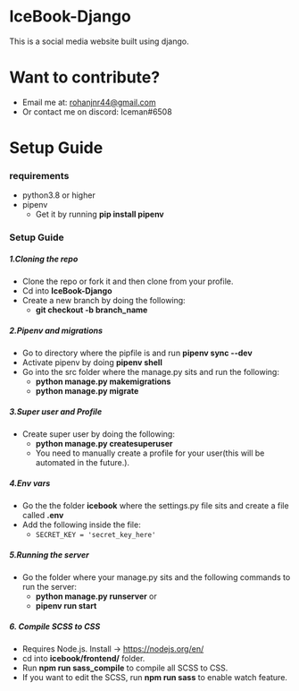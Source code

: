 # IceBook-Django
This is a social media website built using django.

# Want to contribute?
- Email me at: rohanjnr44@gmail.com
- Or contact me on discord: Iceman#6508

# Setup Guide

### requirements
- python3.8 or higher
- pipenv 
  - Get it by running **pip install pipenv**

### Setup Guide
##### 1.Cloning the repo
- Clone the repo or fork it and then clone from your profile.
- Cd into **IceBook-Django**
- Create a new branch by doing the following:
  - **git checkout -b branch_name**
##### 2.Pipenv and migrations
- Go to directory where the pipfile is and run **pipenv sync --dev**
- Activate pipenv by doing **pipenv shell**
- Go into the src folder where the manage.py sits and run the following:
  - **python manage.py makemigrations**
  - **python manage.py migrate**
  
##### 3.Super user and Profile
- Create super user by doing the following:
  - **python manage.py createsuperuser**
  - You need to manually create a profile for your user(this will be automated in the future.).
  
##### 4.Env vars
- Go the the folder **icebook** where the settings.py file sits and create a file called **.env**
- Add the following inside the file:
  - ```SECRET_KEY = 'secret_key_here' ```
  
##### 5.Running the server
- Go the folder where your manage.py sits and the following commands to run the server:
  - **python manage.py runserver**
  or
  - **pipenv run start**

##### 6. Compile SCSS to CSS
- Requires Node.js. Install -> https://nodejs.org/en/
- cd into **icebook/frontend/** folder.
- Run **npm run sass_compile** to compile all SCSS to CSS.
- If you want to edit the SCSS, run **npm run sass** to enable watch feature.
